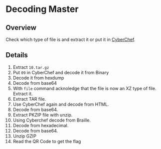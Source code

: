 # Decoding Master

## Overview
Check which type of file is and extract it or put it in [CyberChef](https://gchq.github.io/CyberChef/).

## Details
1. Extract `10.tar.gz`
2. Put `09` in CyberChef and decode it from Binary
3. Decode it from hexdump
4. Decode from base64
5. With `file` command acknoledge that the file is now an XZ type of file. Extract it.
6. Extract TAR file.
7. Use CyberChef again and decode from HTML.
8. Decode from base64.
9. Extract PKZIP file with unzip.
10. Using Cyberchef decode from Braille.
11. Decode from hexadecimal.
12. Decode from base64.
13. Unzip GZIP
14. Read the QR Code to get the flag
